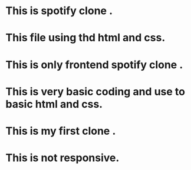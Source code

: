 # This is spotify clone .
# This file using thd html and css.
# This is only frontend spotify clone .
# This is very basic coding and use to basic html and css.

# This is my first clone .
# This is not responsive.

